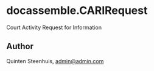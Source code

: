 # docassemble.CARIRequest

Court Activity Request for Information

## Author

Quinten Steenhuis, admin@admin.com

